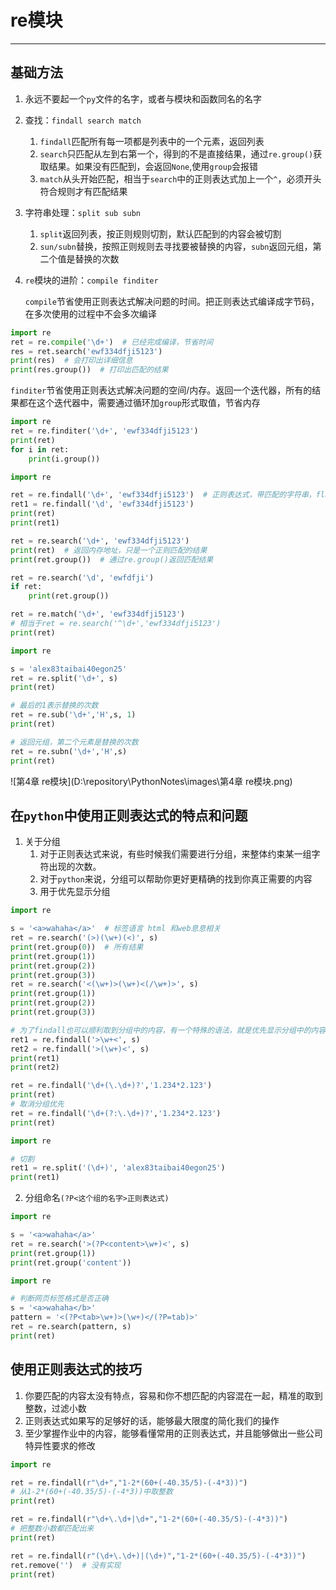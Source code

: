 # re模块

---

## 基础方法

1. 永远不要起一个`py`文件的名字，或者与模块和函数同名的名字

2. 查找：`findall search match`

   1. `findall`匹配所有每一项都是列表中的一个元素，返回列表
   2. `search`只匹配从左到右第一个，得到的不是直接结果，通过`re.group()`获取结果。如果没有匹配到，会返回`None`,使用`group`会报错
   3. `match`从头开始匹配，相当于`search`中的正则表达式加上一个`^`，必须开头符合规则才有匹配结果
   
3. 字符串处理：`split sub subn`

   1. `split`返回列表，按正则规则切割，默认匹配到的内容会被切割
   2. `sun/subn`替换，按照正则规则去寻找要被替换的内容，`subn`返回元组，第二个值是替换的次数

4. `re`模块的进阶：`compile finditer`

   `compile`节省使用正则表达式解决问题的时间。把正则表达式编译成字节码，在多次使用的过程中不会多次编译

```python
import re
ret = re.compile('\d+')  # 已经完成编译，节省时间
res = ret.search('ewf334dfji5123')
print(res)  # 会打印出详细信息
print(res.group())  # 打印出匹配的结果
```

​	`finditer`节省使用正则表达式解决问题的空间/内存。返回一个迭代器，所有的结果都在这个迭代器中，需要通过循环加`group`形式取值，节省内存

```python
import re
ret = re.finditer('\d+', 'ewf334dfji5123')
print(ret)
for i in ret:
    print(i.group())
```

```python
import re

ret = re.findall('\d+', 'ewf334dfji5123')  # 正则表达式，带匹配的字符串，flag
ret1 = re.findall('\d', 'ewf334dfji5123')
print(ret)
print(ret1)

ret = re.search('\d+', 'ewf334dfji5123')
print(ret)  # 返回内存地址，只是一个正则匹配的结果
print(ret.group())  # 通过re.group()返回匹配结果

ret = re.search('\d', 'ewfdfji')
if ret:
    print(ret.group())

ret = re.match('\d+', 'ewf334dfji5123')
# 相当于ret = re.search('^\d+','ewf334dfji5123')
print(ret)
```

```python
import re

s = 'alex83taibai40egon25'
ret = re.split('\d+', s)
print(ret)

# 最后的1表示替换的次数
ret = re.sub('\d+','H',s, 1)
print(ret)

# 返回元组，第二个元素是替换的次数
ret = re.subn('\d+','H',s)  
print(ret)
```

![第4章 re模块](D:\repository\PythonNotes\images\第4章 re模块.png)

## 在`python`中使用正则表达式的特点和问题

1. 关于分组
   1. 对于正则表达式来说，有些时候我们需要进行分组，来整体约束某一组字符出现的次数。
   2. 对于`python`来说，分组可以帮助你更好更精确的找到你真正需要的内容
   3. 用于优先显示分组

```python
import re

s = '<a>wahaha</a>'  # 标签语言 html 和web息息相关
ret = re.search('(>)(\w+)(<)', s)
print(ret.group(0))  # 所有结果
print(ret.group(1))
print(ret.group(2))
print(ret.group(3))
ret = re.search('<(\w+)>(\w+)<(/\w+)>', s)
print(ret.group(1))
print(ret.group(2))
print(ret.group(3))

# 为了findall也可以顺利取到分组中的内容，有一个特殊的语法，就是优先显示分组中的内容
ret1 = re.findall('>\w+<', s)
ret2 = re.findall('>(\w+)<', s)
print(ret1)
print(ret2)

ret = re.findall('\d+(\.\d+)?','1.234*2.123')
print(ret)
# 取消分组优先
ret = re.findall('\d+(?:\.\d+)?','1.234*2.123')
print(ret)
```

```python
import re

# 切割
ret1 = re.split('(\d+)', 'alex83taibai40egon25')
print(ret1)
```

2. 分组命名`(?P<这个组的名字>正则表达式)`

```python
import re

s = '<a>wahaha</a>'
ret = re.search('>(?P<content>\w+)<', s)
print(ret.group(1))
print(ret.group('content'))
```

```python
import re

# 判断网页标签格式是否正确
s = '<a>wahaha</b>'
pattern = '<(?P<tab>\w+)>(\w+)</(?P=tab)>'
ret = re.search(pattern, s)
print(ret)
```

## 使用正则表达式的技巧

1. 你要匹配的内容太没有特点，容易和你不想匹配的内容混在一起，精准的取到整数，过滤小数
2. 正则表达式如果写的足够好的话，能够最大限度的简化我们的操作
3. 至少掌握作业中的内容，能够看懂常用的正则表达式，并且能够做出一些公司特异性要求的修改

```python
import re

ret = re.findall(r"\d+","1-2*(60+(-40.35/5)-(-4*3))")
# 从1-2*(60+(-40.35/5)-(-4*3))中取整数
print(ret)

ret = re.findall(r"\d+\.\d+|\d+","1-2*(60+(-40.35/5)-(-4*3))")
# 把整数小数都匹配出来
print(ret)

ret = re.findall(r"(\d+\.\d+)|(\d+)","1-2*(60+(-40.35/5)-(-4*3))")
ret.remove('')  # 没有实现
print(ret)
```







